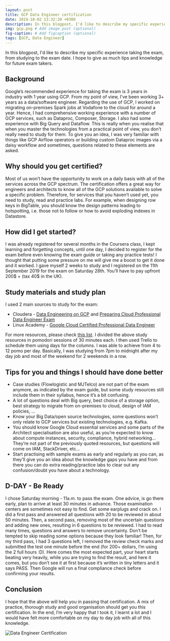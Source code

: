 ```yaml
---
layout: post
title: GCP Data Engineer certification
date: 2019-10-02 13:32:20 +0300
description: In this blogpost, I'd like to describe my specific experience taking the exam, from studying to the exam date. I hope to give as much tips and knowledge for future exam takers. 
img: gcp.png # Add image post (optional)
fig-caption: # Add figcaption (optional)
tags: [GCP, Data Engineer]
---
```


In this blogpost, I'd like to describe my specific experience taking the exam, from studying to the exam date. I hope to give as much tips and knowledge for future exam takers.

## Background
Google’s recommended experience for taking the exam is 3 years in industry with 1 year using GCP. From my point of view, I’ve been working 3+ years as a data/software engineer. Regarding the use of GCP, I worked on migrating on-premises Spark jobs at Vodafone to the cloud for around a year. Hence, I had comprehensive working experience with a number of GCP services, such as Dataproc, Composer, Storage. I also had some experience with Big Query and Dataflow. This is really when you realise that when you master the technologies from a practical point of view, you don’t really need to study for them. To give you an idea, I was very familiar with things like GCP Airflow operators or building custom Dataproc images via a daisy workflow and sometimes, questions related to these elements are asked.

## Why should you get certified?
Most of us won’t have the opportunity to work on a daily basis with all of the services across the GCP spectrum. The certification offers a great way for engineers and architects to know all of the GCP solutions available to solve a specific problem. Therefore, for services that you haven’t used yet, you need to study, read and practice labs. For example, when designing row keys in BigTable, you should know the design patterns leading to hotspotting, i.e. those not to follow or how to avoid exploding indexes in Datastore.

## How did I get started?
I was already registered for several months in the Coursera class, I kept learning and forgetting concepts, until one day, I decided to register for the exam before even knowing the exam guide or taking any practice tests! I thought that putting some pressure on me will give me a boost to get it done and it worked. I gave myself 2 weeks to study and I registered on the 11th September 2019 for the exam on Saturday 28th. You’ll have to pay upfront 200$ + (tax 40$ in the UK).

## Study materials and study plan
I used 2 main sources to study for the exam:
- Cloudera - [Data Engineering on GCP](https://www.coursera.org/specializations/gcp-data-machine-learning) and [Preparing Cloud Professional Data Engineer Exam](https://www.coursera.org/learn/preparing-cloud-professional-data-engineer-exam)
- Linux Academy - [Google Cloud Certified Professional Data Engineer](https://linuxacademy.com/course/google-cloud-data-engineer/)

For more resources, please check [this list](https://github.com/ddneves/awesome-gcp-certifications#Google-Cloud---Professional-Data-Engineer). I divided the above study resources in pomodori sessions of 30 minutes each. I then used Trello to schedule them using days for the columns. I was able to achieve from 4 to 12 pomo per day. Basically, I was studying from 7pm to midnight after my day job and most of the weekend for 2 weekends in a row.

## Tips for you and things I should have done better
- Case studies (Flowlogistic and MJTelco) are not part of the exam anymore, as indicated by the exam guide, but some study resources still include them in their syllabus, hence it’s a bit confusing.
- A lot of questions deal with Big query, best choice of a storage option, best strategy to migrate from on-premises to cloud, design of IAM policies, …
- Know your Big Data/open source technologies, some questions won’t only relate to GCP services but existing technologies, e.g. Kafka.
- You should know Google Cloud essential services and some parts of the Architect specialisation are also useful, as you’re expected to know about compute instances, security, compliance, hybrid networking... They’re not part of the previously quoted resources, but questions will come on IAM, StackDriver, etc…
- Start practising with sample exams as early and regularly as you can, as they’ll give you an idea about the knowledge gaps you have and from there you can do extra reading/practice labs to clear out any confusion/doubt you have about a technology.

## D-DAY - Be Ready
I chose Saturday morning - 11a.m. to pass the exam. One advice, is go there early, plan to arrive at least 30 minutes in advance. Those examination centers are sometimes not easy to find. Get some earplugs and crack on. I did a first pass and answered all questions with 20 to be reviewed in about 50 minutes. Then, a second pass, removing most of the uncertain questions and adding new ones, resulting in 6 questions to be reviewed. I had to read many times, questions and answers to remove uncertainty. Don’t be tempted to skip reading some options because they look familiar! Then, for my third pass, I had 3 questions left, I removed the review check marks and submitted the test one minute before the end (for 200+ dollars, I’m using the 2 full hours :D). Here comes the most expected part, your heart starts beating very heavily, while you are trying to find the result, and here it comes, but you don’t see it at first because it’s written in tiny letters and it says PASS. Then Google will run a final compliance check before confirming your results.

## Conclusion
I hope that the above will help you in passing that certification. A mix of practice, thorough study and good organisation should get you this certification. In the end, I’m very happy that I took it, I learnt a lot and I would have felt more comfortable on my day to day job with all of this knowledge.

![Data Engineer Certification]({{site.baseurl}}/assets/img/gcp/data_engineer_certification.png)